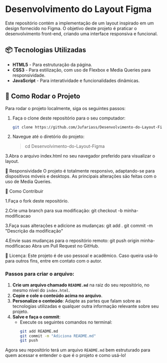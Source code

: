 # Desenvolvimento do Layout Figma

Este repositório contém a implementação de um layout inspirado em um design fornecido no Figma. O objetivo deste projeto é praticar o desenvolvimento front-end, criando uma interface responsiva e funcional.

## 📦 Tecnologias Utilizadas

- **HTML5** - Para estruturação da página.
- **CSS3** - Para estilização, com uso de Flexbox e Media Queries para responsividade.
- **JavaScript** - Para interatividade e funcionalidades dinâmicas.

## 🚀 Como Rodar o Projeto

Para rodar o projeto localmente, siga os seguintes passos:

1. Faça o clone deste repositório para o seu computador:

   ```bash
   git clone https://github.com/Jufariass/Desenvolvimento-do-Layout-Figma.git
2. Navegue até o diretório do projeto:
   > cd Desenvolvimento-do-Layout-Figma

3.Abra o arquivo index.html no seu navegador preferido para visualizar o layout.

📱 Responsividade
O projeto é totalmente responsivo, adaptando-se para dispositivos móveis e desktops. As principais alterações são feitas com o uso de Media Queries.

🔧 Como Contribuir

1.Faça o fork deste repositório.

2.Crie uma branch para sua modificação:
git checkout -b minha-modificacao

3.Faça suas alterações e adicione as mudanças:
git add .
git commit -m "Descrição da modificação"

4.Envie suas mudanças para o repositório remoto:
git push origin minha-modificacao
Abra um Pull Request no GitHub.

📄 Licença:
Este projeto é de uso pessoal e acadêmico. Caso queira usá-lo para outros fins, entre em contato com o autor.


### Passos para criar o arquivo:

1. **Crie um arquivo chamado `README.md`** na raiz do seu repositório, no mesmo nível do `index.html`.
2. **Copie e cole o conteúdo acima no arquivo**.
3. **Personalize o conteúdo**: Adapte as partes que falam sobre as tecnologias utilizadas e qualquer outra informação relevante sobre seu projeto.
4. **Salve e faça o commit**:
   - Execute os seguintes comandos no terminal:
     ```bash
     git add README.md
     git commit -m "Adiciona README.md"
     git push
     ```

Agora seu repositório terá um arquivo `README.md` bem estruturado para quem acessar e entender o que é o projeto e como usá-lo!







